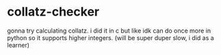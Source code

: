 # collatz-checker
gonna try calculating collatz. i did it in c but like idk can do once more in python so it supports higher integers. (will be super duper slow, i did as a learner)
